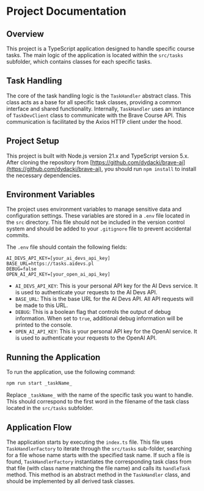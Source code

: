 # Project Documentation

## Overview

This project is a TypeScript application designed to handle specific course tasks. The main logic of the application is located within the `src/tasks` subfolder, which contains classes for each specific tasks.

## Task Handling

The core of the task handling logic is the `TaskHandler` abstract class. This class acts as a base for all specific task classes, providing a common interface and shared functionality. Internally, `TaskHandler` uses an instance of `TaskDevClient` class to communicate with the Brave Course API. This communication is facilitated by the Axios HTTP client under the hood.

## Project Setup

This project is built with Node.js version 21.x and TypeScript version 5.x. After cloning the repository from [https://github.com/dydacki/brave-ai](https://github.com/dydacki/brave-ai), you should run `npm install` to install the necessary dependencies.

## Environment Variables

The project uses environment variables to manage sensitive data and configuration settings. These variables are stored in a `.env` file located in the `src` directory. This file should not be included in the version control system and should be added to your `.gitignore` file to prevent accidental commits.

The `.env` file should contain the following fields:

```dotenv
AI_DEVS_API_KEY=[your_ai_devs_api_key]
BASE_URL=https://tasks.aidevs.pl
DEBUG=false
OPEN_AI_API_KEY=[your_open_ai_api_key]
```

- `AI_DEVS_API_KEY`: This is your personal API key for the AI Devs service. It is used to authenticate your requests to the AI Devs API.
- `BASE_URL`: This is the base URL for the AI Devs API. All API requests will be made to this URL.
- `DEBUG`: This is a boolean flag that controls the output of debug information. When set to `true`, additional debug information will be printed to the console.
- `OPEN_AI_API_KEY`: This is your personal API key for the OpenAI service. It is used to authenticate your requests to the OpenAI API.

## Running the Application

To run the application, use the following command:

```bash
npm run start _taskName_
```

Replace `_taskName_` with the name of the specific task you want to handle. This should correspond to the first word in the filename of the task class located in the `src/tasks` subfolder.

## Application Flow

The application starts by executing the `index.ts` file. This file uses `TaskHandlerFactory` to iterate through the `src/tasks` sub-folder, searching for a file whose name starts with the specified task name. If such a file is found, `TaskHandlerFactory` instantiates the corresponding task class from that file (with class name matching the file name) and calls its `handleTask` method. This method is an abstract method in the `TaskHandler` class, and should be implemented by all derived task classes.
